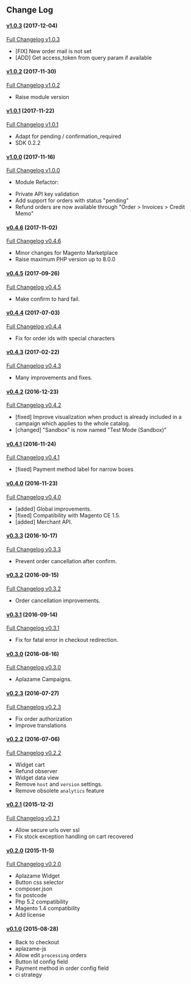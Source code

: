 ## Change Log

#### [v1.0.3](https://github.com/aplazame/magento/tree/v1.0.3) (2017-12-04)

[Full Changelog v1.0.3](https://github.com/aplazame/magento/compare/v1.0.2...v1.0.3)

* [FIX] New order mail is not set
* [ADD] Get access_token from query param if available

#### [v1.0.2](https://github.com/aplazame/magento/tree/v1.0.2) (2017-11-30)

[Full Changelog v1.0.2](https://github.com/aplazame/magento/compare/v1.0.1...v1.0.2)

* Raise module version

#### [v1.0.1](https://github.com/aplazame/magento/tree/v1.0.1) (2017-11-22)

[Full Changelog v1.0.1](https://github.com/aplazame/magento/compare/v1.0.0...v1.0.1)

* Adapt for pending / confirmation_required
* SDK 0.2.2

#### [v1.0.0](https://github.com/aplazame/magento/tree/v1.0.0) (2017-11-16)

[Full Changelog v1.0.0](https://github.com/aplazame/magento/compare/v0.4.6...v1.0.0)

* Module Refactor:
- Private API key validation
- Add support for orders with status "pending"
- Refund orders are now available through "Order > Invoices > Credit Memo"

#### [v0.4.6](https://github.com/aplazame/magento/tree/v0.4.6) (2017-11-02)

[Full Changelog v0.4.6](https://github.com/aplazame/magento/compare/v0.4.5...v0.4.6)

* Minor changes for Magento Marketplace
* Raise maximum PHP version up to 8.0.0

#### [v0.4.5](https://github.com/aplazame/magento/tree/v0.4.5) (2017-09-26)

[Full Changelog v0.4.5](https://github.com/aplazame/magento/compare/v0.4.4...v0.4.5)

* Make confirm to hard fail.

#### [v0.4.4](https://github.com/aplazame/magento/tree/v0.4.4) (2017-07-03)

[Full Changelog v0.4.4](https://github.com/aplazame/magento/compare/v0.4.3...v0.4.4)

* Fix for order ids with special characters

#### [v0.4.3](https://github.com/aplazame/magento/tree/v0.4.3) (2017-02-22)

[Full Changelog v0.4.3](https://github.com/aplazame/magento/compare/v0.4.2...v0.4.3)

* Many improvements and fixes.

#### [v0.4.2](https://github.com/aplazame/magento/tree/v0.4.2) (2016-12-23)

[Full Changelog v0.4.2](https://github.com/aplazame/magento/compare/v0.4.1...v0.4.2)

* [fixed] Improve visualization when product is already included in a campaign which applies to the whole catalog.
* [changed] "Sandbox" is now named "Test Mode (Sandbox)"

#### [v0.4.1](https://github.com/aplazame/magento/tree/v0.4.1) (2016-11-24)

[Full Changelog v0.4.1](https://github.com/aplazame/magento/compare/v0.4.0...v0.4.1)

* [fixed] Payment method label for narrow boxes

#### [v0.4.0](https://github.com/aplazame/magento/tree/v0.4.0) (2016-11-23)

[Full Changelog v0.4.0](https://github.com/aplazame/magento/compare/v0.3.3...v0.4.0)

* [added] Global improvements.
* [fixed] Compatibility with Magento CE 1.5.
* [added] Merchant API.

#### [v0.3.3](https://github.com/aplazame/magento/tree/v0.3.3) (2016-10-17)

[Full Changelog v0.3.3](https://github.com/aplazame/magento/compare/v0.3.2...v0.3.3)

* Prevent order cancellation after confirm.

#### [v0.3.2](https://github.com/aplazame/magento/tree/v0.3.2) (2016-09-15)

[Full Changelog v0.3.2](https://github.com/aplazame/magento/compare/v0.3.1...v0.3.2)

* Order cancellation improvements.

#### [v0.3.1](https://github.com/aplazame/magento/tree/v0.3.1) (2016-09-14)

[Full Changelog v0.3.1](https://github.com/aplazame/magento/compare/v0.3.0...v0.3.1)

* Fix for fatal error in checkout redirection.

#### [v0.3.0](https://github.com/aplazame/magento/tree/v0.3.0) (2016-08-16)

[Full Changelog v0.3.0](https://github.com/aplazame/magento/compare/v0.2.3...v0.3.0)

* Aplazame Campaigns.

#### [v0.2.3](https://github.com/aplazame/magento/tree/v0.2.3) (2016-07-27)

[Full Changelog v0.2.3](https://github.com/aplazame/magento/compare/v0.2.2...v0.2.3)

* Fix order authorization
* Improve translations

#### [v0.2.2](https://github.com/aplazame/magento/tree/v0.2.2) (2016-07-06)

[Full Changelog v0.2.2](https://github.com/aplazame/magento/compare/v0.2.1...v0.2.2)

* Widget cart
* Refund observer
* Widget data view
* Remove `host` and `version` settings.
* Remove obsolete `analytics` feature

#### [v0.2.1](https://github.com/aplazame/magento/tree/v0.2.1) (2015-12-2)

[Full Changelog v0.2.1](https://github.com/aplazame/magento/compare/v0.2.0...v0.2.1)

* Allow secure urls over ssl
* Fix stock exception handling on cart recovered

#### [v0.2.0](https://github.com/aplazame/magento/tree/v0.2.0) (2015-11-5)

[Full Changelog v0.2.0](https://github.com/aplazame/magento/compare/v0.1.0...v0.2.0)

* Aplazame Widget
* Button css selector
* composer.json
* fix postcode
* Php 5.2 compatibility
* Magento 1.4 compatibility
* Add license

#### [v0.1.0](https://github.com/aplazame/magento/tree/v0.1.0) (2015-08-28)

* Back to checkout
* aplazame-js
* Allow edit `processing` orders 
* Button Id config field
* Payment method in order config field
* ci strategy
